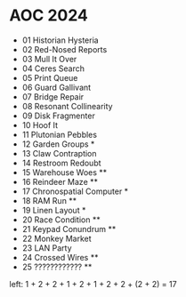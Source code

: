# AOC 2024

- 01 Historian Hysteria
- 02 Red-Nosed Reports
- 03 Mull It Over
- 04 Ceres Search
- 05 Print Queue
- 06 Guard Gallivant
- 07 Bridge Repair
- 08 Resonant Collinearity
- 09 Disk Fragmenter
- 10 Hoof It
- 11 Plutonian Pebbles
- 12 Garden Groups           *
- 13 Claw Contraption
- 14 Restroom Redoubt
- 15 Warehouse Woes          **
- 16 Reindeer Maze           **
- 17 Chronospatial Computer  *
- 18 RAM Run                 **
- 19 Linen Layout            *
- 20 Race Condition          **
- 21 Keypad Conundrum        **
- 22 Monkey Market
- 23 LAN Party
- 24 Crossed Wires           **
- 25 ????????????            **

left: 1 + 2 + 2 + 1 + 2 + 1 + 2 + 2 + (2 + 2) = 17
